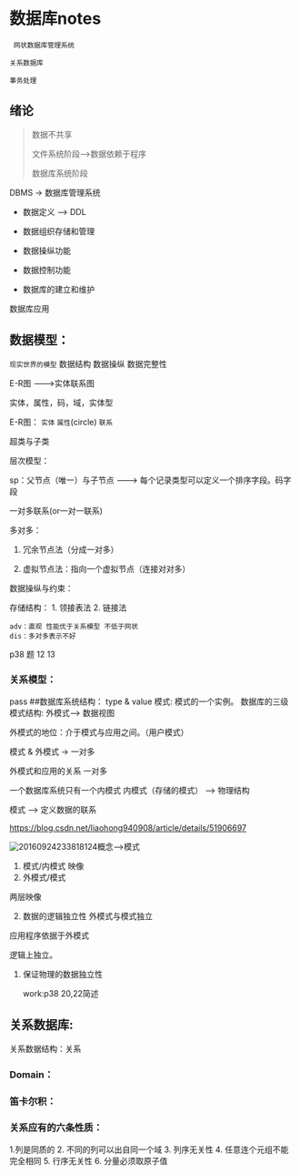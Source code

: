 # 数据库notes

` 网状数据库管理系统`

`关系数据库`

`事务处理`

## 绪论

> 数据不共享
>
> 文件系统阶段—>数据依赖于程序
>
> 数据库系统阶段

DBMS -> 数据库管理系统 

* 数据定义 —> DDL

* 数据组织存储和管理

* 数据操纵功能

* 数据控制功能

* 数据库的建立和维护

数据库应用

## 数据模型：
`现实世界的模型`
数据结构
数据操纵
数据完整性

E-R图 --->实体联系图

实体，属性，码，域，实体型

E-R图：
`实体` `属性`(circle) `联系`


超类与子类 

层次模型：

sp：父节点（唯一）与子节点 ---> 每个记录类型可以定义一个排序字段。码字段

一对多联系(or一对一联系)

多对多： 
1. 冗余节点法（分成一对多）

2. 虚拟节点法：指向一个虚拟节点（连接对对多）

数据操纵与约束：

存储结构：
	1. 领接表法
	2. 链接法

	adv：直观 性能优于关系模型 不低于网状
	dis：多对多表示不好 

p38 题 12 13  


### 关系模型：
pass
##数据库系统结构：
type & value
模式: 模式的一个实例。
数据库的三级模式结构:
外模式——> 数据视图

外模式的地位：介于模式与应用之间。（用户模式）

模式 & 外模式 -> 一对多

外模式和应用的关系 一对多

一个数据库系统只有一个内模式
内模式（存储的模式） --> 物理结构





模式 —> 定义数据的联系

https://blog.csdn.net/liaohong940908/article/details/51906697

![20160924233818124](/Users/zhangxingyu/Desktop/20160924233818124.png)概念—>模式



1. 模式/内模式 映像
2. 外模式/模式

两层映像

2. 数据的逻辑独立性 外模式与模式独立

应用程序依据于外模式

逻辑上独立。

1. 保证物理的数据独立性


	work:p38 20,22简述
## 关系数据库:
关系数据结构：关系
 ### Domain：
 ### 笛卡尔积：
 
 ### 关系应有的六条性质：
 1.列是同质的
 2. 不同的列可以出自同一个域
 3. 列序无关性
 4. 任意连个元组不能完全相同
 5. 行序无关性
 6. 分量必须取原子值
 


   

   

